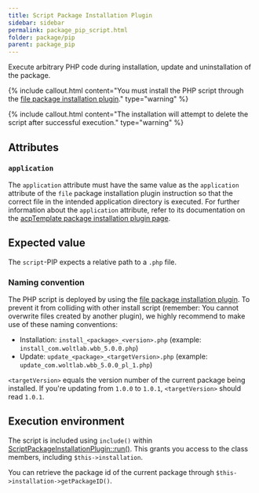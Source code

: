 ```yaml
---
title: Script Package Installation Plugin
sidebar: sidebar
permalink: package_pip_script.html
folder: package/pip
parent: package_pip
---
```


Execute arbitrary PHP code during installation, update and uninstallation of the package.

{% include callout.html content="You must install the PHP script through the [file package installation plugin](package_pip_file.md)." type="warning" %}

{% include callout.html content="The installation will attempt to delete the script after successful execution." type="warning" %}

## Attributes

### `application`

The `application` attribute must have the same value as the `application` attribute of the `file` package installation plugin instruction so that the correct file in the intended application directory is executed.
For further information about the `application` attribute, refer to its documentation on the [acpTemplate package installation plugin page](package_pip_acp-template.md#application).


## Expected value

The `script`-PIP expects a relative path to a `.php` file.

### Naming convention

The PHP script is deployed by using the [file package installation plugin](package_pip_file.md).
To prevent it from colliding with other install script (remember: You cannot overwrite files created by another plugin), we highly recommend to make use of these naming conventions:

- Installation: `install_<package>_<version>.php` (example: `install_com.woltlab.wbb_5.0.0.php`)
- Update: `update_<package>_<targetVersion>.php` (example: `update_com.woltlab.wbb_5.0.0_pl_1.php`)

`<targetVersion>` equals the version number of the current package being installed.
If you're updating from `1.0.0` to `1.0.1`, `<targetVersion>` should read `1.0.1`.


## Execution environment

The script is included using `include()` within [ScriptPackageInstallationPlugin::run()](https://github.com/WoltLab/WCF/blob/master/wcfsetup/install/files/lib/system/package/plugin/ScriptPackageInstallationPlugin.class.php#L69).
This grants you access to the class members, including `$this->installation`.

You can retrieve the package id of the current package through `$this->installation->getPackageID()`.
